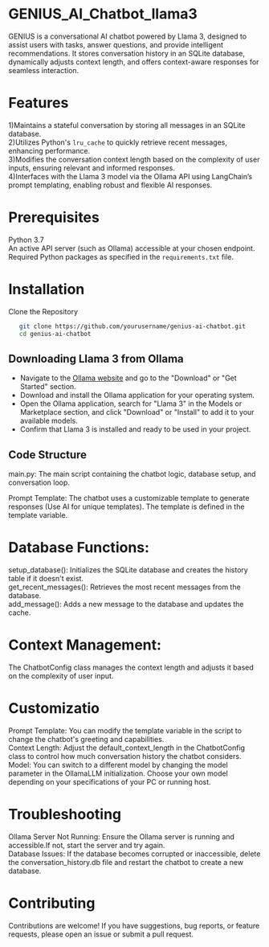 # GENIUS_AI_Chatbot_llama3
GENIUS is a conversational AI chatbot powered by Llama 3, designed to assist users with tasks, answer questions, and provide intelligent recommendations. It stores conversation history in an SQLite database, dynamically adjusts context length, and offers context-aware responses for seamless interaction.

# Features

1)Maintains a stateful conversation by storing all messages in an SQLite database.  
2)Utilizes Python's `lru_cache` to quickly retrieve recent messages, enhancing performance.  
3)Modifies the conversation context length based on the complexity of user inputs, ensuring relevant and informed responses.  
4)Interfaces with the Llama 3 model via the Ollama API using LangChain’s prompt templating, enabling robust and flexible AI responses.


# Prerequisites
Python 3.7  
An active API server (such as Ollama) accessible at your chosen endpoint.  
Required Python packages as specified in the `requirements.txt` file.

# Installation  
Clone the Repository
```bash
   git clone https://github.com/yourusername/genius-ai-chatbot.git
   cd genius-ai-chatbot
```
## Downloading Llama 3 from Ollama
- Navigate to the [Ollama website](https://ollama.ai) and go to the "Download" or "Get Started" section.
- Download and install the Ollama application for your operating system.
- Open the Ollama application, search for "Llama 3" in the Models or Marketplace section, and click "Download" or "Install" to add it to your available models.
- Confirm that Llama 3 is installed and ready to be used in your project.

## Code Structure
main.py: The main script containing the chatbot logic, database setup, and conversation loop.

Prompt Template: The chatbot uses a customizable template to generate responses (Use AI for unique templates). The template is defined in the template variable.

# Database Functions:

setup_database(): Initializes the SQLite database and creates the history table if it doesn't exist.  
get_recent_messages(): Retrieves the most recent messages from the database.  
add_message(): Adds a new message to the database and updates the cache.

# Context Management:  
The ChatbotConfig class manages the context length and adjusts it based on the complexity of user input.

# Customizatio  
Prompt Template: You can modify the template variable in the script to change the chatbot's greeting and capabilities.  
Context Length: Adjust the default_context_length in the ChatbotConfig class to control how much conversation history the chatbot considers.  
Model: You can switch to a different model by changing the model parameter in the OllamaLLM initialization. Choose your own model depending on your specifications of your PC or running host.

# Troubleshooting  
Ollama Server Not Running: Ensure the Ollama server is running and accessible.If not, start the server and try again.  
Database Issues: If the database becomes corrupted or inaccessible, delete the conversation_history.db file and restart the chatbot to create a new database.


# Contributing  
Contributions are welcome! If you have suggestions, bug reports, or feature requests, please open an issue or submit a pull request.

